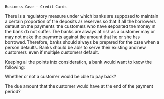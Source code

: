                                                                      Business Case – Credit Cards




There is a regulatory measure under which banks are supposed to maintain a certain proportion of the deposits as reserves so that if all the borrowers default on the payments, the customers who have deposited the money in the bank do not suffer.
The banks are always at risk as a customer may or may not make the payments against the amount that he or she has borrowed. Therefore, banks should always be prepared for the case when a person defaults.
Banks should be able to serve their existing and new customers, even if multiple customers default.

Keeping all the points into consideration, a bank would want to know the following:

Whether or not a customer would be able to pay back? 

The due amount that the customer would have at the end of the payment period? 
